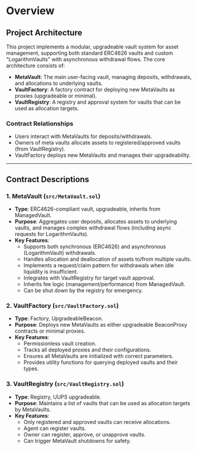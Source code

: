 # Overview

## Project Architecture

This project implements a modular, upgradeable vault system for asset management, supporting both standard ERC4626 vaults and custom "LogarithmVaults" with asynchronous withdrawal flows. The core architecture consists of:

- **MetaVault**: The main user-facing vault, managing deposits, withdrawals, and allocations to underlying vaults.
- **VaultFactory**: A factory contract for deploying new MetaVaults as proxies (upgradeable or minimal).
- **VaultRegistry**: A registry and approval system for vaults that can be used as allocation targets.

### Contract Relationships

- Users interact with MetaVaults for deposits/withdrawals.
- Owners of meta vaults allocate assets to registered/approved vaults (from VaultRegistry).
- VaultFactory deploys new MetaVaults and manages their upgradeability.

---

## Contract Descriptions

### 1. MetaVault (`src/MetaVault.sol`)

- **Type**: ERC4626-compliant vault, upgradeable, inherits from ManagedVault.
- **Purpose**: Aggregates user deposits, allocates assets to underlying vaults, and manages complex withdrawal flows (including async requests for LogarithmVaults).
- **Key Features**:
  - Supports both synchronous (ERC4626) and asynchronous (LogarithmVault) withdrawals.
  - Handles allocation and deallocation of assets to/from multiple vaults.
  - Implements a request/claim pattern for withdrawals when idle liquidity is insufficient.
  - Integrates with VaultRegistry for target vault approval.
  - Inherits fee logic (management/performance) from ManagedVault.
  - Can be shut down by the registry for emergency.

### 2. VaultFactory (`src/VaultFactory.sol`)

- **Type**: Factory, UpgradeableBeacon.
- **Purpose**: Deploys new MetaVaults as either upgradeable BeaconProxy contracts or minimal proxies.
- **Key Features**:
  - Permissionless vault creation.
  - Tracks all deployed proxies and their configurations.
  - Ensures all MetaVaults are initialized with correct parameters.
  - Provides utility functions for querying deployed vaults and their types.

### 3. VaultRegistry (`src/VaultRegistry.sol`)

- **Type**: Registry, UUPS upgradeable.
- **Purpose**: Maintains a list of vaults that can be used as allocation targets by MetaVaults.
- **Key Features**:
  - Only registered and approved vaults can receive allocations.
  - Agent can register vaults.
  - Owner can register, approve, or unapprove vaults.
  - Can trigger MetaVault shutdowns for safety.
